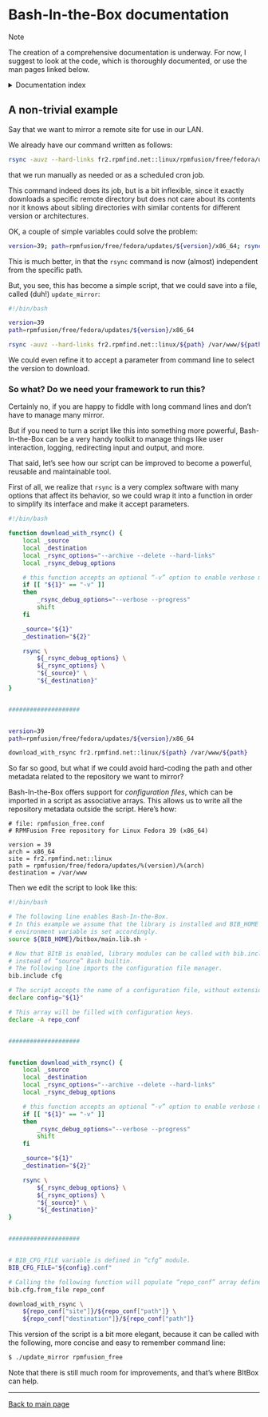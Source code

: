 # Bash-In-the-Box documentation


> [!NOTE]
> The creation of a comprehensive documentation is underway. For now, I suggest to look at the code, which is thoroughly documented, or use the man pages linked below.

<details>
<summary>Documentation index</summary>

## Documentation

* [A non-trivial example](example-1.md)
* [Bash-In-the-Box man page](Bash-In-the-Box.7.md)
</details>


## A non-trivial example

Say that we want to mirror a remote site for use in our LAN.

We already have our command written as follows:
```bash
rsync -auvz --hard-links fr2.rpmfind.net::linux/rpmfusion/free/fedora/updates/39/x86_64 /var/www/rpmfusion/free/fedora/updates/39/x86_64
```
that we run manually as needed or as a scheduled cron job.

This command indeed does its job, but is a bit inflexible, since it exactly downloads a specific remote directory but does not care about its contents nor it knows about sibling directories with similar contents for different version or architectures.

OK, a couple of simple variables could solve the problem:
```bash
version=39; path=rpmfusion/free/fedora/updates/${version}/x86_64; rsync -auvz --hard-links fr2.rpmfind.net::linux/${path} /var/www/${path}
```

This is much better, in that the `rsync` command is now (almost) independent from the specific path.

But, you see, this has become a simple script, that we could save into a file, called (duh!) `update_mirror`:
```bash
#!/bin/bash

version=39
path=rpmfusion/free/fedora/updates/${version}/x86_64

rsync -auvz --hard-links fr2.rpmfind.net::linux/${path} /var/www/${path}
```

We could even refine it to accept a parameter from command line to select the version to download.


### So what? Do we need your framework to run this?

Certainly no, if you are happy to fiddle with long command lines and don’t have to manage many mirror.

But if you need to turn a script like this into something more powerful, Bash-In-the-Box can be a very handy toolkit to manage things like user interaction, logging, redirecting input and output, and more.

That said, let’s see how our script can be improved to become a powerful, reusable and maintainable tool.

First of all, we realize that `rsync` is a very complex software with many options that affect its behavior, so we could wrap it into a function in order to simplify its interface and make it accept parameters.
```bash
#!/bin/bash

function download_with_rsync() {
    local _source
    local _destination
    local _rsync_options="--archive --delete --hard-links"
    local _rsync_debug_options

    # this function accepts an optional “-v” option to enable verbose mode
    if [[ "${1}" == "-v" ]]
    then
        _rsync_debug_options="--verbose --progress"
        shift
    fi

    _source="${1}"
    _destination="${2}"

    rsync \
        ${_rsync_debug_options} \
        ${_rsync_options} \
        "${_source}" \
        "${_destination}"
}


####################


version=39
path=rpmfusion/free/fedora/updates/${version}/x86_64

download_with_rsync fr2.rpmfind.net::linux/${path} /var/www/${path}
```

So far so good, but what if we could avoid hard-coding the path and other metadata related to the repository we want to mirror?

Bash-In-the-Box offers support for *configuration files*, which can be imported in a script as associative arrays. This allows us to write all the repository metadata outside the script. Here’s how:
```
# file: rpmfusion_free.conf
# RPMFusion Free repository for Linux Fedora 39 (x86_64)

version = 39
arch = x86_64
site = fr2.rpmfind.net::linux
path = rpmfusion/free/fedora/updates/%(version)/%(arch)
destination = /var/www
```

Then we edit the script to look like this:
```bash
#!/bin/bash

# The following line enables Bash-In-the-Box.
# In this example we assume that the library is installed and BIB_HOME
# environment variable is set accordingly.
source ${BIB_HOME}/bitbox/main.lib.sh -

# Now that BItB is enabled, library modules can be called with bib.include()
# instead of “source” Bash builtin.
# The following line imports the configuration file manager.
bib.include cfg

# The script accepts the name of a configuration file, without extension.
declare config="${1}"

# This array will be filled with configuration keys.
declare -A repo_conf


####################


function download_with_rsync() {
    local _source
    local _destination
    local _rsync_options="--archive --delete --hard-links"
    local _rsync_debug_options

    # this function accepts an optional “-v” option to enable verbose mode
    if [[ "${1}" == "-v" ]]
    then
        _rsync_debug_options="--verbose --progress"
        shift
    fi

    _source="${1}"
    _destination="${2}"

    rsync \
        ${_rsync_debug_options} \
        ${_rsync_options} \
        "${_source}" \
        "${_destination}"
}


####################


# BIB_CFG_FILE variable is defined in “cfg” module.
BIB_CFG_FILE="${config}.conf"

# Calling the following function will populate “repo_conf” array defined above.
bib.cfg.from_file repo_conf

download_with_rsync \
    ${repo_conf["site"]}/${repo_conf["path"]} \
    ${repo_conf["destination"]}/${repo_conf["path"]}
```

This version of the script is a bit more elegant, because it can be called with the following, more concise and easy to remember command line:
```bash
$ ./update_mirror rpmfusion_free
```

Note that there is still much room for improvements, and that’s where BItBox can help.


<hr>

[Back to main page](index.md)

